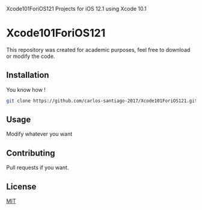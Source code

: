 Xcode101ForiOS121
Projects for iOS 12.1 using Xcode 10.1

# Xcode101ForiOS121


This repository was created for academic purposes, feel free to download or modify the code. 

## Installation

You know how !

```bash
git clone https://github.com/carlos-santiago-2017/Xcode101ForiOS121.git
```

## Usage

Modify whatever you want

## Contributing
Pull requests if you want. 

## License
[MIT](https://choosealicense.com/licenses/mit/)
